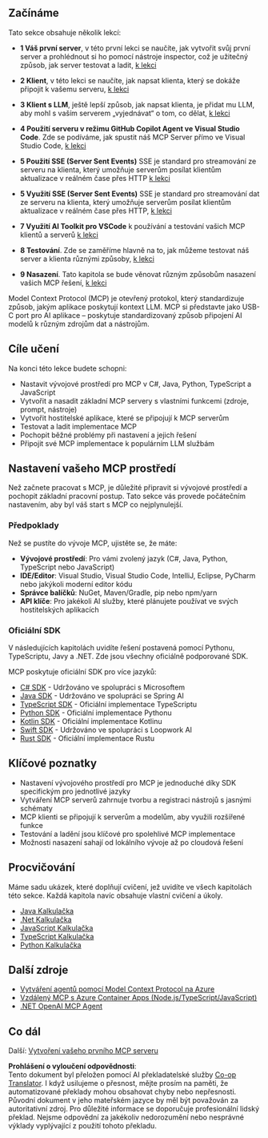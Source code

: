 <!--
CO_OP_TRANSLATOR_METADATA:
{
  "original_hash": "860935ff95d05b006d1d3323e8e3f9e8",
  "translation_date": "2025-07-13T17:19:33+00:00",
  "source_file": "03-GettingStarted/README.md",
  "language_code": "cs"
}
-->
## Začínáme  

Tato sekce obsahuje několik lekcí:

- **1 Váš první server**, v této první lekci se naučíte, jak vytvořit svůj první server a prohlédnout si ho pomocí nástroje inspector, což je užitečný způsob, jak server testovat a ladit, [k lekci](01-first-server/README.md)

- **2 Klient**, v této lekci se naučíte, jak napsat klienta, který se dokáže připojit k vašemu serveru, [k lekci](02-client/README.md)

- **3 Klient s LLM**, ještě lepší způsob, jak napsat klienta, je přidat mu LLM, aby mohl s vaším serverem „vyjednávat“ o tom, co dělat, [k lekci](03-llm-client/README.md)

- **4 Použití serveru v režimu GitHub Copilot Agent ve Visual Studio Code**. Zde se podíváme, jak spustit náš MCP Server přímo ve Visual Studio Code, [k lekci](04-vscode/README.md)

- **5 Použití SSE (Server Sent Events)** SSE je standard pro streamování ze serveru na klienta, který umožňuje serverům posílat klientům aktualizace v reálném čase přes HTTP [k lekci](05-sse-server/README.md)

- **5 Využití SSE (Server Sent Events)** SSE je standard pro streamování dat ze serveru na klienta, který umožňuje serverům posílat klientům aktualizace v reálném čase přes HTTP, [k lekci](05-sse-server/README.md)

- **7 Využití AI Toolkit pro VSCode** k používání a testování vašich MCP klientů a serverů [k lekci](07-aitk/README.md)

- **8 Testování**. Zde se zaměříme hlavně na to, jak můžeme testovat náš server a klienta různými způsoby, [k lekci](08-testing/README.md)

- **9 Nasazení**. Tato kapitola se bude věnovat různým způsobům nasazení vašich MCP řešení, [k lekci](09-deployment/README.md)


Model Context Protocol (MCP) je otevřený protokol, který standardizuje způsob, jakým aplikace poskytují kontext LLM. MCP si představte jako USB-C port pro AI aplikace – poskytuje standardizovaný způsob připojení AI modelů k různým zdrojům dat a nástrojům.

## Cíle učení

Na konci této lekce budete schopni:

- Nastavit vývojové prostředí pro MCP v C#, Java, Python, TypeScript a JavaScript
- Vytvořit a nasadit základní MCP servery s vlastními funkcemi (zdroje, prompt, nástroje)
- Vytvořit hostitelské aplikace, které se připojují k MCP serverům
- Testovat a ladit implementace MCP
- Pochopit běžné problémy při nastavení a jejich řešení
- Připojit své MCP implementace k populárním LLM službám

## Nastavení vašeho MCP prostředí

Než začnete pracovat s MCP, je důležité připravit si vývojové prostředí a pochopit základní pracovní postup. Tato sekce vás provede počátečním nastavením, aby byl váš start s MCP co nejplynulejší.

### Předpoklady

Než se pustíte do vývoje MCP, ujistěte se, že máte:

- **Vývojové prostředí**: Pro vámi zvolený jazyk (C#, Java, Python, TypeScript nebo JavaScript)
- **IDE/Editor**: Visual Studio, Visual Studio Code, IntelliJ, Eclipse, PyCharm nebo jakýkoli moderní editor kódu
- **Správce balíčků**: NuGet, Maven/Gradle, pip nebo npm/yarn
- **API klíče**: Pro jakékoli AI služby, které plánujete používat ve svých hostitelských aplikacích


### Oficiální SDK

V následujících kapitolách uvidíte řešení postavená pomocí Pythonu, TypeScriptu, Javy a .NET. Zde jsou všechny oficiálně podporované SDK.

MCP poskytuje oficiální SDK pro více jazyků:
- [C# SDK](https://github.com/modelcontextprotocol/csharp-sdk) - Udržováno ve spolupráci s Microsoftem
- [Java SDK](https://github.com/modelcontextprotocol/java-sdk) - Udržováno ve spolupráci se Spring AI
- [TypeScript SDK](https://github.com/modelcontextprotocol/typescript-sdk) - Oficiální implementace TypeScriptu
- [Python SDK](https://github.com/modelcontextprotocol/python-sdk) - Oficiální implementace Pythonu
- [Kotlin SDK](https://github.com/modelcontextprotocol/kotlin-sdk) - Oficiální implementace Kotlinu
- [Swift SDK](https://github.com/modelcontextprotocol/swift-sdk) - Udržováno ve spolupráci s Loopwork AI
- [Rust SDK](https://github.com/modelcontextprotocol/rust-sdk) - Oficiální implementace Rustu

## Klíčové poznatky

- Nastavení vývojového prostředí pro MCP je jednoduché díky SDK specifickým pro jednotlivé jazyky
- Vytváření MCP serverů zahrnuje tvorbu a registraci nástrojů s jasnými schématy
- MCP klienti se připojují k serverům a modelům, aby využili rozšířené funkce
- Testování a ladění jsou klíčové pro spolehlivé MCP implementace
- Možnosti nasazení sahají od lokálního vývoje až po cloudová řešení

## Procvičování

Máme sadu ukázek, které doplňují cvičení, jež uvidíte ve všech kapitolách této sekce. Každá kapitola navíc obsahuje vlastní cvičení a úkoly.

- [Java Kalkulačka](./samples/java/calculator/README.md)
- [.Net Kalkulačka](../../../03-GettingStarted/samples/csharp)
- [JavaScript Kalkulačka](./samples/javascript/README.md)
- [TypeScript Kalkulačka](./samples/typescript/README.md)
- [Python Kalkulačka](../../../03-GettingStarted/samples/python)

## Další zdroje

- [Vytváření agentů pomocí Model Context Protocol na Azure](https://learn.microsoft.com/azure/developer/ai/intro-agents-mcp)
- [Vzdálený MCP s Azure Container Apps (Node.js/TypeScript/JavaScript)](https://learn.microsoft.com/samples/azure-samples/mcp-container-ts/mcp-container-ts/)
- [.NET OpenAI MCP Agent](https://learn.microsoft.com/samples/azure-samples/openai-mcp-agent-dotnet/openai-mcp-agent-dotnet/)

## Co dál

Další: [Vytvoření vašeho prvního MCP serveru](01-first-server/README.md)

**Prohlášení o vyloučení odpovědnosti**:  
Tento dokument byl přeložen pomocí AI překladatelské služby [Co-op Translator](https://github.com/Azure/co-op-translator). I když usilujeme o přesnost, mějte prosím na paměti, že automatizované překlady mohou obsahovat chyby nebo nepřesnosti. Původní dokument v jeho mateřském jazyce by měl být považován za autoritativní zdroj. Pro důležité informace se doporučuje profesionální lidský překlad. Nejsme odpovědní za jakékoliv nedorozumění nebo nesprávné výklady vyplývající z použití tohoto překladu.